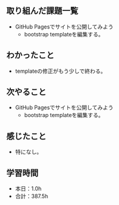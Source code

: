 ## 取り組んだ課題一覧
- GitHub Pagesでサイトを公開してみよう
  - bootstrap templateを編集する。
## わかったこと
- templateの修正がもう少しで終わる。
## 次やること
- GitHub Pagesでサイトを公開してみよう
  - bootstrap templateを編集する。
## 感じたこと
- 特になし。
## 学習時間
- 本日：1.0h
- 合計：387.5h